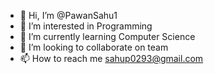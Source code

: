 - 👋 Hi, I’m @PawanSahu1
- 👀 I’m interested in Programming
- 🌱 I’m currently learning Computer Science
- 💞️ I’m looking to collaborate on team
- 📫 How to reach me sahup0293@gmail.com

<!---
PawanSahu1/PawanSahu1 is a ✨ special ✨ repository because its `README.md` (this file) appears on your GitHub profile.
You can click the Preview link to take a look at your changes.
--->
